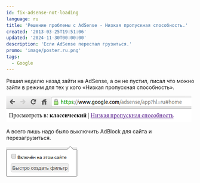 ```yaml
---
id: fix-adsense-not-loading
language: ru
title: 'Решение проблемы с AdSense - Низкая пропускная способность.'
created: '2013-03-25T19:51:06'
updated: '2024-11-30T00:00:00'
description: 'Если AdSense перестал грузиться.'
promo: 'image/poster.ru.png'
tags:
  - Google
---
```


Решил неделю назад зайти на AdSense, а он не пустил, писал что можно зайти в
режим для тех у кого «Низкая пропускная способность».

![Низкая пропускная способность.](image/1.png)

А всего лишь надо было выключить AdBlock для сайта и перезагрузиться.

![Отключение AdBlock.](image/2.png)
